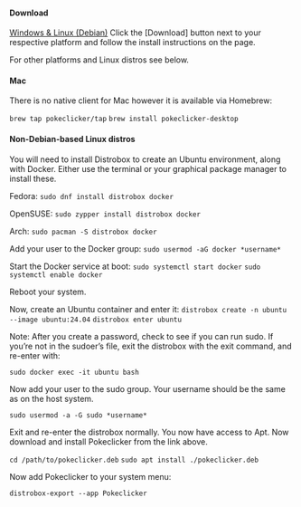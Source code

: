 #### Download

[Windows & Linux (Debian)](https://github.com/RedSparr0w/Pokeclicker-desktop/releases/latest)
Click the [Download] button next to your respective platform and follow the install instructions on the page.

For other platforms and Linux distros see below.

#### Mac

There is no native client for Mac however it is available via Homebrew:

`brew tap pokeclicker/tap`
`brew install pokeclicker-desktop`

#### Non-Debian-based Linux distros

You will need to install Distrobox to create an Ubuntu environment, along with Docker.  Either use the terminal or your graphical package manager to install these.

Fedora:
`sudo dnf install distrobox docker`

OpenSUSE:
`sudo zypper install distrobox docker`

Arch:
`sudo pacman -S distrobox docker`


Add your user to the Docker group:
`sudo usermod -aG docker *username*`

Start the Docker service at boot:
`sudo systemctl start docker`
`sudo systemctl enable docker`

Reboot your system.

Now, create an Ubuntu container and enter it:
`distrobox create -n ubuntu --image ubuntu:24.04`
`distrobox enter ubuntu`

Note: After you create a password, check to see if you can run sudo.  If you’re not in the sudoer’s file, exit the distrobox with the exit command, and re-enter with:

`sudo docker exec -it ubuntu bash`

Now add your user to the sudo group.  Your username should be the same as on the host system.

`sudo usermod -a -G sudo *username*`

Exit and re-enter the distrobox normally.  You now have access to Apt.  Now download and install Pokeclicker from the link above.

`cd /path/to/pokeclicker.deb`
`sudo apt install ./pokeclicker.deb`

Now add Pokeclicker to your system menu:

`distrobox-export --app Pokeclicker`